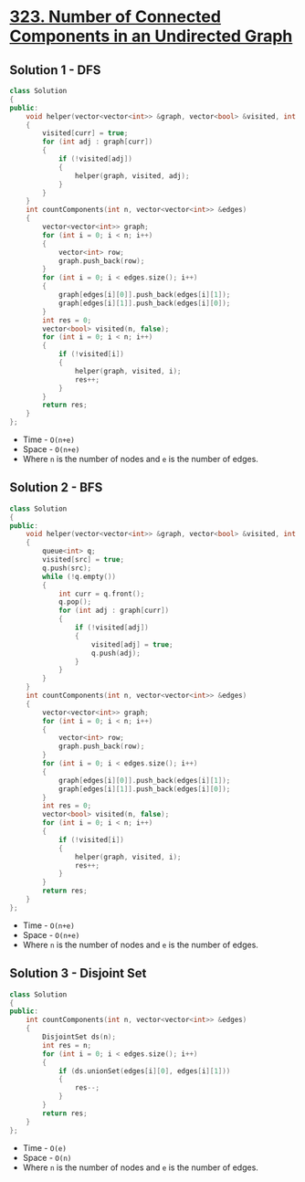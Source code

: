 # [323. Number of Connected Components in an Undirected Graph](https://leetcode.com/problems/number-of-connected-components-in-an-undirected-graph/)

## Solution 1 - DFS

```c++
class Solution
{
public:
    void helper(vector<vector<int>> &graph, vector<bool> &visited, int curr)
    {
        visited[curr] = true;
        for (int adj : graph[curr])
        {
            if (!visited[adj])
            {
                helper(graph, visited, adj);
            }
        }
    }
    int countComponents(int n, vector<vector<int>> &edges)
    {
        vector<vector<int>> graph;
        for (int i = 0; i < n; i++)
        {
            vector<int> row;
            graph.push_back(row);
        }
        for (int i = 0; i < edges.size(); i++)
        {
            graph[edges[i][0]].push_back(edges[i][1]);
            graph[edges[i][1]].push_back(edges[i][0]);
        }
        int res = 0;
        vector<bool> visited(n, false);
        for (int i = 0; i < n; i++)
        {
            if (!visited[i])
            {
                helper(graph, visited, i);
                res++;
            }
        }
        return res;
    }
};
```

- Time - `O(n+e)`
- Space - `O(n+e)`
- Where `n` is the number of nodes and `e` is the number of edges.

## Solution 2 - BFS

```c++
class Solution
{
public:
    void helper(vector<vector<int>> &graph, vector<bool> &visited, int src)
    {
        queue<int> q;
        visited[src] = true;
        q.push(src);
        while (!q.empty())
        {
            int curr = q.front();
            q.pop();
            for (int adj : graph[curr])
            {
                if (!visited[adj])
                {
                    visited[adj] = true;
                    q.push(adj);
                }
            }
        }
    }
    int countComponents(int n, vector<vector<int>> &edges)
    {
        vector<vector<int>> graph;
        for (int i = 0; i < n; i++)
        {
            vector<int> row;
            graph.push_back(row);
        }
        for (int i = 0; i < edges.size(); i++)
        {
            graph[edges[i][0]].push_back(edges[i][1]);
            graph[edges[i][1]].push_back(edges[i][0]);
        }
        int res = 0;
        vector<bool> visited(n, false);
        for (int i = 0; i < n; i++)
        {
            if (!visited[i])
            {
                helper(graph, visited, i);
                res++;
            }
        }
        return res;
    }
};
```

- Time - `O(n+e)`
- Space - `O(n+e)`
- Where `n` is the number of nodes and `e` is the number of edges.

## Solution 3 - Disjoint Set

```c++
class Solution
{
public:
    int countComponents(int n, vector<vector<int>> &edges)
    {
        DisjointSet ds(n);
        int res = n;
        for (int i = 0; i < edges.size(); i++)
        {
            if (ds.unionSet(edges[i][0], edges[i][1]))
            {
                res--;
            }
        }
        return res;
    }
};
```

- Time - `O(e)`
- Space - `O(n)`
- Where `n` is the number of nodes and `e` is the number of edges.